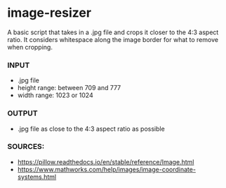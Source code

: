# image-resizer

A basic script that takes in a .jpg file and crops it closer to the 4:3 aspect ratio.
It considers whitespace along the image border for what to remove when cropping.

### INPUT
- .jpg file
- height range: between 709 and 777
- width range: 1023 or 1024

### OUTPUT
- .jpg file as close to the 4:3 aspect ratio as possible

### SOURCES:
- https://pillow.readthedocs.io/en/stable/reference/Image.html
- https://www.mathworks.com/help/images/image-coordinate-systems.html
